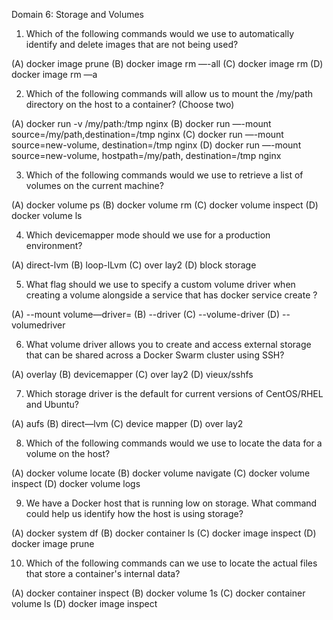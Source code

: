 Domain 6: Storage and Volumes


1. Which of the following commands would we use to automatically identify and delete images that are
not being used?

(A) docker image prune
(B) docker image rm —-all
(C) docker image rm
(D) docker image rm —a



2. Which of the following commands will allow us to mount the /my/path directory on the host to a container? (Choose two)

(A) docker run -v /my/path:/tmp nginx
(B) docker run —-mount source=/my/path,destination=/tmp nginx
(C) docker run —-mount source=new-volume, destination=/tmp nginx
(D) docker run —-mount source=new-volume, hostpath=/my/path, destination=/tmp nginx



3. Which of the following commands would we use to retrieve a list of volumes on the current machine?

(A) docker volume ps
(B) docker volume rm
(C) docker volume inspect
(D) docker volume ls



4. Which devicemapper mode should we use for a production environment?

(A) direct-lvm
(B) loop-lLvm
(C) over lay2
(D) block storage



5. What flag should we use to specify a custom volume driver when creating a volume alongside a service
that has docker service create ?

(A) --mount volume—driver=<driver>
(B) --driver <driver>
(C) --volume-driver <driver>
(D) --volumedriver <driver>



6. What volume driver allows you to create and access external storage that can be shared across a
Docker Swarm cluster using SSH?

(A) overlay
(B) devicemapper
(C) over lay2
(D) vieux/sshfs



7. Which storage driver is the default for current versions of CentOS/RHEL and Ubuntu?

(A) aufs
(B) direct—lvm
(C) device mapper
(D) over lay2



8. Which of the following commands would we use to locate the data for a volume on the host?

(A) docker volume locate <volume>
(B) docker volume navigate <volume>
(C) docker volume inspect <volume>
(D) docker volume logs <volume>



9. We have a Docker host that is running low on storage. What command could help us identify how the
host is using storage?

(A) docker system df
(B) docker container ls
(C) docker image inspect
(D) docker image prune



10. Which of the following commands can we use to locate the actual files that store a container's internal
data?

(A) docker container inspect <container>
(B) docker volume 1s
(C) docker container volume ls
(D) docker image inspect <image>
